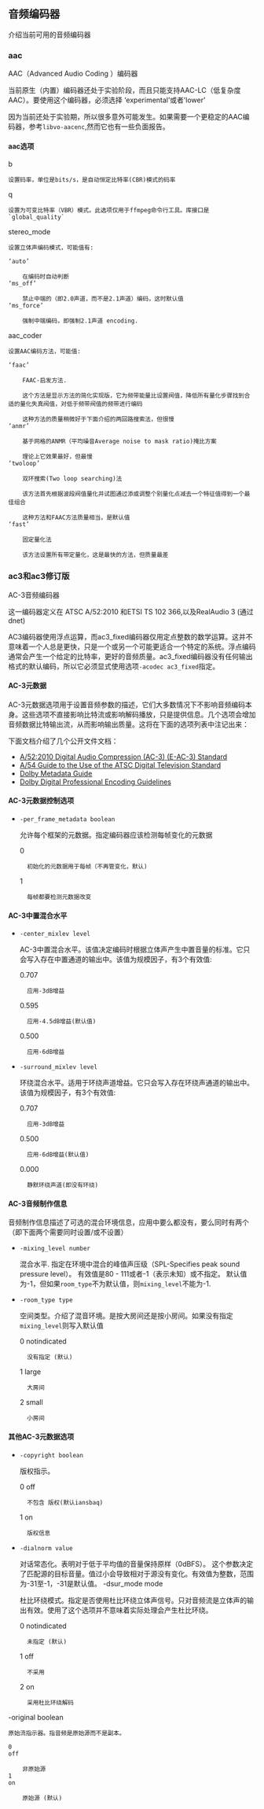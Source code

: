 ## 音频编码器 ##
介绍当前可用的音频编码器

### aac ###
AAC（Advanced Audio Coding ）编码器

当前原生（内置）编码器还处于实验阶段，而且只能支持AAC-LC（低复杂度AAC）。要使用这个编码器，必须选择 ‘experimental’或者'lower'

因为当前还处于实验期，所以很多意外可能发生。如果需要一个更稳定的AAC编码器，参考`libvo-aacenc`,然而它也有一些负面报告。

#### aac选项 ####

b

    设置码率，单位是bits/s，是自动恒定比特率(CBR)模式的码率
q

    设置为可变比特率（VBR）模式。此选项仅用于ffmpeg命令行工具。库接口是`global_quality`
stereo_mode

    设置立体声编码模式，可能值有:

    ‘auto’

        在编码时自动判断
    ‘ms_off’

        禁止中端的（即2.0声道，而不是2.1声道）编码，这时默认值
    ‘ms_force’

        强制中端编码，即强制2.1声道 encoding. 

aac_coder

    设置AAC编码方法，可能值:

    ‘faac’

        FAAC-启发方法.

        这个方法是显示方法的简化实现版，它为频带能量比设置阀值，降低所有量化步骤找到合适的量化失真阀值，对低于频带阀值的频带进行编码

        这种方法的质量稍微好于下面介绍的两回路搜索法，但很慢
    ‘anmr’

        基于网格的ANMR（平均噪音Average noise to mask ratio)掩比方案

        理论上它效果最好，但最慢
    ‘twoloop’

        双环搜索(Two loop searching)法

        该方法首先根据波段阀值量化并试图通过添或调整个别量化点减去一个特征值得到一个最佳组合

        这种方法和FAAC方法质量相当，是默认值
    ‘fast’

        固定量化法

        该方法设置所有带定量化，这是最快的方法，但质量最差

### ac3和ac3修订版 ###
AC-3音频编码器

这一编码器定义在 ATSC A/52:2010 和ETSI TS 102 366,以及RealAudio 3 (通过dnet)

AC3编码器使用浮点运算，而ac3_fixed编码器仅用定点整数的数学运算。这并不意味着一个人总是更快，只是一个或另一个可能更适合一个特定的系统。浮点编码通常会产生一个给定的比特率，更好的音频质量。ac3_fixed编码器没有任何输出格式的默认编码，所以它必须显式使用选项`-acodec ac3_fixed`指定。

#### AC-3元数据 ####
AC-3元数据选项用于设置音频参数的描述，它们大多数情况下不影响音频编码本身。这些选项不直接影响比特流或影响解码播放，只是提供信息。几个选项会增加音频数据比特输出流，从而影响输出质量。这将在下面的选项列表中注记出来：

下面文档介绍了几个公开文件文档：

- [A/52:2010 Digital Audio Compression (AC-3) (E-AC-3) Standard](http://www.atsc.org/cms/standards/a_52-2010.pdf)
- [A/54 Guide to the Use of the ATSC Digital Television Standard](http://www.atsc.org/cms/standards/a_54a_with_corr_1.pdf)
- [Dolby Metadata Guide](http://www.dolby.com/uploadedFiles/zz-_Shared_Assets/English_PDFs/Professional/18_Metadata.Guide.pdf)
- [Dolby Digital Professional Encoding Guidelines](http://www.dolby.com/uploadedFiles/zz-_Shared_Assets/English_PDFs/Professional/46_DDEncodingGuidelines.pdf) 

#### AC-3元数据控制选项 ####

- `-per_frame_metadata boolean`

    允许每个框架的元数据。指定编码器应该检测每帧变化的元数据

    0

        初始化的元数据用于每帧（不再管变化，默认) 
    1

        每帧都要检测元数据改变 

#### AC-3中置混合水平 ####
- `-center_mixlev level`

	AC-3中置混合水平。该值决定编码时根据立体声产生中置音量的标准。它只会写入存在中置通道的输出中。该值为规模因子，有3个有效值:

    0.707

        应用-3dB增益 
    0.595

        应用-4.5dB增益(默认值) 
    0.500

        应用-6dB增益

- `-surround_mixlev level`

    环绕混合水平。适用于环绕声道增益。它只会写入存在环绕声通道的输出中。该值为规模因子，有3个有效值:

    0.707

        应用-3dB增益 
    0.500

        应用-6dB增益(默认值) 
    0.000

        静默环绕声道(即没有环绕) 

#### AC-3音频制作信息 ####
音频制作信息描述了可选的混合环境信息，应用中要么都没有，要么同时有两个（即下面两个需要同时设置/或不设置）


- `-mixing_level number`

    混合水平. 指定在环境中混合的峰值声压级（SPL-Specifies peak sound pressure level）。 有效值是80 - 111或者-1（表示未知）或不指定。 默认值为-1，但如果`room_type`不为默认值，则`mixing_level`不能为-1.
- `-room_type type`

    空间类型。介绍了混音环境。是按大房间还是按小房间。如果没有指定`mixing_level`则写入默认值

    0
    notindicated

        没有指定 (默认) 
    1
    large

        大房间 
    2
    small

        小房间 

#### 其他AC-3元数据选项 ####



- `-copyright boolean`

    版权指示。

    0
    off

        不包含 版权(默认iansbaq) 
    1
    on

        版权信息 

- `-dialnorm value`

    对话常态化。表明对于低于平均值的音量保持原样（0dBFS）。 这个参数决定了匹配源的目标音量。值过小会导致相对于源没有变化。有效值为整数，范围为-31至-1，-31是默认值。
-dsur_mode mode

    杜比环绕模式。指定是否使用杜比环绕立体声信号。只对音频流是立体声的输出有效。使用了这个选项并不意味着实际处理会产生杜比环绕。

    0
    notindicated

        未指定 (默认) 
    1
    off

        不采用 
    2
    on

        采用杜比环绕解码 

-original boolean

    原始流指示器。指音频是原始源而不是副本。

    0
    off

        非原始源 
    1
    on

        原始源 (默认) 

